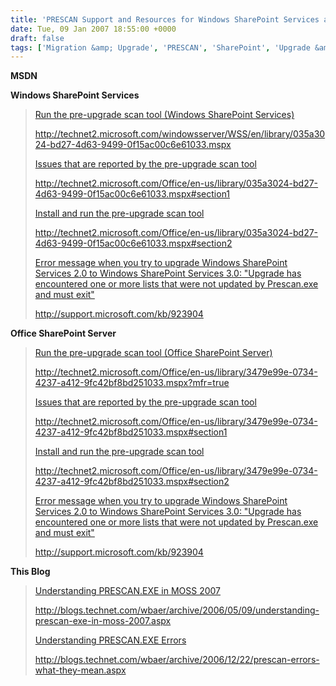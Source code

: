```yaml
---
title: 'PRESCAN Support and Resources for Windows SharePoint Services and Office SharePoint Server'
date: Tue, 09 Jan 2007 18:55:00 +0000
draft: false
tags: ['Migration &amp; Upgrade', 'PRESCAN', 'SharePoint', 'Upgrade &amp; Migration']
---
```


**MSDN**

**Windows SharePoint Services**

> [Run the pre-upgrade scan tool (Windows SharePoint Services)](http://technet2.microsoft.com/windowsserver/WSS/en/library/035a3024-bd27-4d63-9499-0f15ac00c6e61033.mspx)
> 
> http://technet2.microsoft.com/windowsserver/WSS/en/library/035a3024-bd27-4d63-9499-0f15ac00c6e61033.mspx
> 
> [Issues that are reported by the pre-upgrade scan tool](http://technet2.microsoft.com/Office/en-us/library/035a3024-bd27-4d63-9499-0f15ac00c6e61033.mspx#section1)
> 
> http://technet2.microsoft.com/Office/en-us/library/035a3024-bd27-4d63-9499-0f15ac00c6e61033.mspx#section1
> 
> [Install and run the pre-upgrade scan tool](http://technet2.microsoft.com/Office/en-us/library/035a3024-bd27-4d63-9499-0f15ac00c6e61033.mspx#section2)
> 
> http://technet2.microsoft.com/Office/en-us/library/035a3024-bd27-4d63-9499-0f15ac00c6e61033.mspx#section2
> 
> [Error message when you try to upgrade Windows SharePoint Services 2.0 to Windows SharePoint Services 3.0: "Upgrade has encountered one or more lists that were not updated by Prescan.exe and must exit"](http://support.microsoft.com/kb/923904)
> 
> http://support.microsoft.com/kb/923904

**Office SharePoint Server**

> [Run the pre-upgrade scan tool (Office SharePoint Server)](http://technet2.microsoft.com/Office/en-us/library/3479e99e-0734-4237-a412-9fc42bf8bd251033.mspx?mfr=true)
> 
> http://technet2.microsoft.com/Office/en-us/library/3479e99e-0734-4237-a412-9fc42bf8bd251033.mspx?mfr=true
> 
> [Issues that are reported by the pre-upgrade scan tool](http://technet2.microsoft.com/Office/en-us/library/3479e99e-0734-4237-a412-9fc42bf8bd251033.mspx#section1)
> 
> http://technet2.microsoft.com/Office/en-us/library/3479e99e-0734-4237-a412-9fc42bf8bd251033.mspx#section1
> 
> [Install and run the pre-upgrade scan tool](http://technet2.microsoft.com/Office/en-us/library/3479e99e-0734-4237-a412-9fc42bf8bd251033.mspx#section2)
> 
> http://technet2.microsoft.com/Office/en-us/library/3479e99e-0734-4237-a412-9fc42bf8bd251033.mspx#section2
> 
> [Error message when you try to upgrade Windows SharePoint Services 2.0 to Windows SharePoint Services 3.0: "Upgrade has encountered one or more lists that were not updated by Prescan.exe and must exit"](http://support.microsoft.com/kb/923904)
> 
> http://support.microsoft.com/kb/923904

**This Blog**

> [Understanding PRESCAN.EXE in MOSS 2007](http://blogs.technet.com/wbaer/archive/2006/05/09/understanding-prescan-exe-in-moss-2007.aspx)
> 
> http://blogs.technet.com/wbaer/archive/2006/05/09/understanding-prescan-exe-in-moss-2007.aspx
> 
> [Understanding PRESCAN.EXE Errors](http://blogs.technet.com/wbaer/archive/2006/12/22/prescan-errors-what-they-mean.aspx)
> 
> http://blogs.technet.com/wbaer/archive/2006/12/22/prescan-errors-what-they-mean.aspx